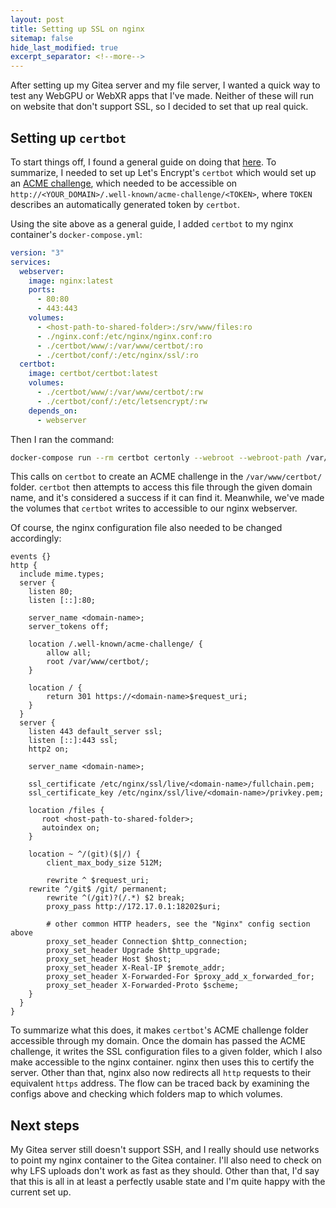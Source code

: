 ```yaml
---
layout: post
title: Setting up SSL on nginx
sitemap: false
hide_last_modified: true
excerpt_separator: <!--more-->
---
```


After setting up my Gitea server and my file server, I wanted a quick way to
test any WebGPU or WebXR apps that I've made. Neither of these will run on
website that don't support SSL, so I decided to set that up real quick.

<!--more-->

## Setting up `certbot`

To start things off, I found a general guide on doing that [here](https://phoenixnap.com/kb/letsencrypt-docker).
To summarize, I needed to set up Let's Encrypt's `certbot` which would set up
an [ACME challenge](https://letsencrypt.org/docs/challenge-types/), which
needed to be accessible on `http://<YOUR_DOMAIN>/.well-known/acme-challenge/<TOKEN>`,
where `TOKEN` describes an automatically generated token by `certbot`.

Using the site above as a general guide, I added `certbot` to my nginx
container's `docker-compose.yml`:

```yaml
version: "3"
services:
  webserver:
    image: nginx:latest
    ports:
      - 80:80
      - 443:443
    volumes:
      - <host-path-to-shared-folder>:/srv/www/files:ro
      - ./nginx.conf:/etc/nginx/nginx.conf:ro
      - ./certbot/www/:/var/www/certbot/:ro
      - ./certbot/conf/:/etc/nginx/ssl/:ro
  certbot:
    image: certbot/certbot:latest
    volumes:
      - ./certbot/www/:/var/www/certbot/:rw
      - ./certbot/conf/:/etc/letsencrypt/:rw
    depends_on:
      - webserver
```

Then I ran the command:

```sh
docker-compose run --rm certbot certonly --webroot --webroot-path /var/www/certbot/ --dry-run -d \<domain-name\>
```

This calls on `certbot` to create an ACME challenge in the `/var/www/certbot/`
folder. `certbot` then attempts to access this file through the given domain
name, and it's considered a success if it can find it. Meanwhile, we've made
the volumes that `certbot` writes to accessible to our nginx webserver.

Of course, the nginx configuration file also needed to be changed accordingly:

```nginx
events {}
http {
  include mime.types;
  server {
    listen 80;
    listen [::]:80;

    server_name <domain-name>;
    server_tokens off;

    location /.well-known/acme-challenge/ {
        allow all;
        root /var/www/certbot/;
    }

    location / {
        return 301 https://<domain-name>$request_uri;
    }
  }
  server {
    listen 443 default_server ssl;
    listen [::]:443 ssl;
    http2 on;

    server_name <domain-name>;

    ssl_certificate /etc/nginx/ssl/live/<domain-name>/fullchain.pem;
    ssl_certificate_key /etc/nginx/ssl/live/<domain-name>/privkey.pem;

    location /files { 
       root <host-path-to-shared-folder>; 
       autoindex on;
    }

    location ~ ^/(git)($|/) {
        client_max_body_size 512M;

        rewrite ^ $request_uri;
	rewrite ^/git$ /git/ permanent;
        rewrite ^(/git)?(/.*) $2 break;
        proxy_pass http://172.17.0.1:18202$uri;

        # other common HTTP headers, see the "Nginx" config section above
        proxy_set_header Connection $http_connection;
        proxy_set_header Upgrade $http_upgrade;
        proxy_set_header Host $host;
        proxy_set_header X-Real-IP $remote_addr;
        proxy_set_header X-Forwarded-For $proxy_add_x_forwarded_for;
        proxy_set_header X-Forwarded-Proto $scheme;
    }
  }
}
```

To summarize what this does, it makes `certbot`'s ACME challenge folder
accessible through my domain. Once the domain has passed the ACME challenge,
it writes the SSL configuration files to a given folder, which I also make
accessible to the nginx container. nginx then uses this to certify the server.
Other than that, nginx also now redirects all `http` requests to their
equivalent `https` address. The flow can be traced back by examining the
configs above and checking which folders map to which volumes.

## Next steps

My Gitea server still doesn't support SSH, and I really should use networks
to point my nginx container to the Gitea container. I'll also need to check on
why LFS uploads don't work as fast as they should. Other than that, I'd say
that this is all in at least a perfectly usable state and I'm quite happy with
the current set up.